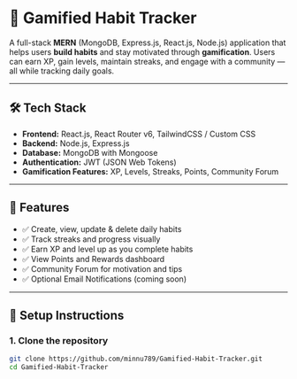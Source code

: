 # 🎯 Gamified Habit Tracker

A full-stack **MERN** (MongoDB, Express.js, React.js, Node.js) application that helps users **build habits** and stay motivated through **gamification**. Users can earn XP, gain levels, maintain streaks, and engage with a community — all while tracking daily goals.

---

## 🛠️ Tech Stack

- **Frontend:** React.js, React Router v6, TailwindCSS / Custom CSS
- **Backend:** Node.js, Express.js
- **Database:** MongoDB with Mongoose
- **Authentication:** JWT (JSON Web Tokens)
- **Gamification Features:** XP, Levels, Streaks, Points, Community Forum

---

## 🚀 Features

- ✅ Create, view, update & delete daily habits
- ✅ Track streaks and progress visually
- ✅ Earn XP and level up as you complete habits
- ✅ View Points and Rewards dashboard
- ✅ Community Forum for motivation and tips
- ✅ Optional Email Notifications (coming soon)

---

## 🔧 Setup Instructions

### 1. Clone the repository
```bash
git clone https://github.com/minnu789/Gamified-Habit-Tracker.git
cd Gamified-Habit-Tracker
